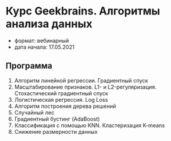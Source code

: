 # Курс Geekbrains. Алгоритмы анализа данных

- формат: вебинарный
- дата начала: 17.05.2021

## Программа

1. Алгоритм линейной регрессии. Градиентный спуск
2. Масштабирование признаков. L1- и L2-регуляризация. Стохастический градиентный спуск
3. Логистическая регрессия. Log Loss
4. Алгоритм построения дерева решений
5. Случайный лес
6. Градиентный бустинг (AdaBoost)
7. Классификация с помощью KNN. Кластеризация K-means
8. Снижение размерности данных
